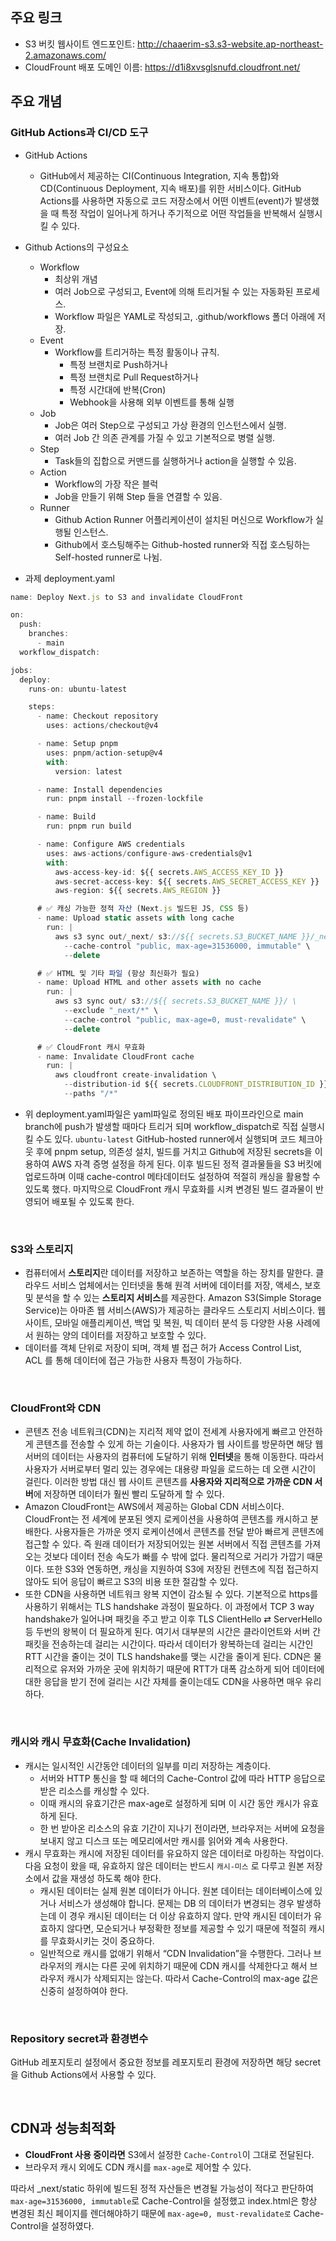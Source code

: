 ## 주요 링크

- S3 버킷 웹사이트 엔드포인트: http://chaaerim-s3.s3-website.ap-northeast-2.amazonaws.com/
- CloudFrount 배포 도메인 이름: https://d1i8xvsglsnufd.cloudfront.net/

## 주요 개념

### GitHub Actions과 CI/CD 도구

- GitHub Actions
    - GitHub에서 제공하는 CI(Continuous Integration, 지속 통합)와 CD(Continuous Deployment, 지속 배포)를 위한 서비스이다. GitHub Actions를 사용하면 자동으로 코드 저장소에서 어떤 이벤트(event)가 발생했을 때 특정 작업이 일어나게 하거나 주기적으로 어떤 작업들을 반복해서 실행시킬 수 있다.
- Github Actions의 구성요소
    - Workflow
        - 최상위 개념
        - 여러 Job으로 구성되고, Event에 의해 트리거될 수 있는 자동화된 프로세스.
        - Workflow 파일은 YAML로 작성되고, .github/workflows 폴더 아래에 저장.
    - Event
        - Workflow를 트리거하는 특정 활동이나 규칙.
            - 특정 브랜치로 Push하거나
            - 특정 브랜치로 Pull Request하거나
            - 특정 시간대에 반복(Cron)
            - Webhook을 사용해 외부 이벤트를 통해 실행
    - Job
        - Job은 여러 Step으로 구성되고 가상 환경의 인스턴스에서 실행.
        - 여러 Job 간 의존 관계를 가질 수 있고 기본적으로 병렬 실행.
    - Step
        - Task들의 집합으로 커맨드를 실행하거나 action을 실행할 수 있음.
    - Action
        - Workflow의 가장 작은 블럭
        - Job을 만들기 위해 Step 들을 연결할 수 있음.
    - Runner
        - Github Action Runner 어플리케이션이 설치된 머신으로 Workflow가 실행될 인스턴스.
        - Github에서 호스팅해주는 Github-hosted runner와 직접 호스팅하는 Self-hosted runner로 나뉨.

- 과제 deployment.yaml

```jsx
name: Deploy Next.js to S3 and invalidate CloudFront

on:
  push:
    branches:
      - main
  workflow_dispatch:

jobs:
  deploy:
    runs-on: ubuntu-latest

    steps:
      - name: Checkout repository
        uses: actions/checkout@v4

      - name: Setup pnpm
        uses: pnpm/action-setup@v4
        with:
          version: latest

      - name: Install dependencies
        run: pnpm install --frozen-lockfile

      - name: Build
        run: pnpm run build

      - name: Configure AWS credentials
        uses: aws-actions/configure-aws-credentials@v1
        with:
          aws-access-key-id: ${{ secrets.AWS_ACCESS_KEY_ID }}
          aws-secret-access-key: ${{ secrets.AWS_SECRET_ACCESS_KEY }}
          aws-region: ${{ secrets.AWS_REGION }}

      # ✅ 캐싱 가능한 정적 자산 (Next.js 빌드된 JS, CSS 등)
      - name: Upload static assets with long cache
        run: |
          aws s3 sync out/_next/ s3://${{ secrets.S3_BUCKET_NAME }}/_next/ \
            --cache-control "public, max-age=31536000, immutable" \
            --delete

      # ✅ HTML 및 기타 파일 (항상 최신화가 필요)
      - name: Upload HTML and other assets with no cache
        run: |
          aws s3 sync out/ s3://${{ secrets.S3_BUCKET_NAME }}/ \
            --exclude "_next/*" \
            --cache-control "public, max-age=0, must-revalidate" \
            --delete

      # ✅ CloudFront 캐시 무효화
      - name: Invalidate CloudFront cache
        run: |
          aws cloudfront create-invalidation \
            --distribution-id ${{ secrets.CLOUDFRONT_DISTRIBUTION_ID }} \
            --paths "/*"
```

- 위 deployment.yaml파일은 yaml파일로 정의된 배포 파이프라인으로 main branch에 push가 발생할 때마다 트리거 되며 workflow_dispatch로 직접 실행시킬 수도 있다. `ubuntu-latest` GitHub-hosted runner에서 실행되며 코드 체크아웃 후에 pnpm setup, 의존성 설치, 빌드를 거치고 Github에 저장된 secrets을 이용하여 AWS 자격 증명 설정을 하게 된다. 이후 빌드된 정적 결과물들을 S3 버킷에 업로드하며 이때 cache-control 메타데이터도 설정하여 적절히 캐싱을 활용할 수 있도록 했다. 마지막으로 CloudFront 캐시 무효화를 시켜 변경된 빌드 결과물이 반영되어 배포될 수 있도록 한다.

<br/>

### S3와 스토리지

- 컴퓨터에서 **스토리지**란 데이터를 저장하고 보존하는 역할을 하는 장치를 말한다. 클라우드 서비스 업체에서는 인터넷을 통해 원격 서버에 데이터를 저장, 액세스, 보호 및 분석을 할 수 있는 **스토리지 서비스**를 제공한다. Amazon S3(Simple Storage Service)는 아마존 웹 서비스(AWS)가 제공하는 클라우드 스토리지 서비스이다. 웹 사이트, 모바일 애플리케이션, 백업 및 복원, 빅 데이터 분석 등 다양한 사용 사례에서 원하는 양의 데이터를 저장하고 보호할 수 있다.
- 데이터를 객체 단위로 저장이 되며, 객체 별 접근 허가 Access Control List, ACL 를 통해 데이터에 접근 가능한 사용자 특정이 가능하다.

<br/>


### CloudFront와 CDN

- 콘텐츠 전송 네트워크(CDN)는 지리적 제약 없이 전세계 사용자에게 빠르고 안전하게 콘텐츠를 전송할 수 있게 하는 기술이다. 사용자가 웹 사이트를 방문하면 해당 웹 서버의 데이터는 사용자의 컴퓨터에 도달하기 위해 **인터넷**을 통해 이동한다. 따라서 사용자가 서버로부터 멀리 있는 경우에는 대용량 파일을 로드하는 데 오랜 시간이 걸린다. 이러한 방법 대신 웹 사이트 콘텐츠를 **사용자와 지리적으로 가까운 CDN 서버**에 저장하면 데이터가 훨씬 빨리 도달하게 할 수 있다.
- Amazon CloudFront는 AWS에서 제공하는 Global CDN 서비스이다. CloudFront는 전 세계에 분포된 엣지 로케이션을 사용하여 콘텐츠를 캐시하고 분배한다. 사용자들은 가까운 엣지 로케이션에서 콘텐츠를 전달 받아 빠르게 콘텐츠에 접근할 수 있다. 즉 원래 데이터가 저장되어있는 원본 서버에서 직접 콘텐츠를 가져오는 것보다 데이터 전송 속도가 빠를 수 밖에 없다. 물리적으로 거리가 가깝기 때문이다. 또한 S3와 연동하면, 캐싱을 지원하여 S3에 저장된 컨텐츠에 직접 접근하지 않아도 되어 응답이 빠르고 S3의 비용 또한 절감할 수 있다.
- 또한 CDN을 사용하면 네트워크 왕복 지연이 감소될 수 있다. 기본적으로 https를 사용하기 위해서는 TLS handshake 과정이 필요하다. 이 과정에서 TCP 3 way handshake가 일어나며 패킷을 주고 받고 이후 TLS ClientHello ⇄ ServerHello 등 두번의 왕복이 더 필요하게 된다. 여기서 대부분의 시간은 클라이언트와 서버 간 패킷을 전송하는데 걸리는 시간이다. 따라서 데이터가 왕복하는데 걸리는 시간인 RTT 시간을 줄이는 것이 TLS handshake를 맺는 시간을 줄이게 된다. CDN은 물리적으로 유저와 가까운 곳에 위치하기 때문에 RTT가 대폭 감소하게 되어 데이터에 대한 응답을 받기 전에 걸리는 시간 자체를 줄이는데도 CDN을 사용하면 매우 유리하다.

<br/>


### 캐시와 캐시 무효화(Cache Invalidation)

- 캐시는 일시적인 시간동안 데이터의 일부를 미리 저장하는 계층이다.
    - 서버와 HTTP 통신을 할 때 헤더의 Cache-Control 값에 따라 HTTP 응답으로 받은 리소스를 캐싱할 수 있다.
    - 이때 캐시의 유효기간은 max-age로 설정하게 되며 이 시간 동안 캐시가 유효하게 된다.
    - 한 번 받아온 리소스의 유효 기간이 지나기 전이라면, 브라우저는 서버에 요청을 보내지 않고 디스크 또는 메모리에서만 캐시를 읽어와 계속 사용한다.
- 캐시 무효화는 캐시에 저장된 데이터를 유요하지 않은 데이터로 마킹하는 작업이다. 다음 요청이 왔을 때, 유효하지 않은 데이터는 반드시 `캐시-미스` 로 다루고 원본 저장소에서 값을 재생성 하도록 해야 한다.
    - 캐시된 데이터는 실제 원본 데이터가 아니다. 원본 데이터는 데이터베이스에 있거나 서비스가 생성해야 합니다. 문제는 DB 의 데이터가 변경되는 경우 발생하는데 이 경우 캐시된 데이터는 더 이상 유효하지 않다. 만약 캐시된 데이터가 유효하지 않다면, 모순되거나 부정확한 정보를 제공할 수 있기 때문에 적절히 캐시를 무효화시키는 것이 중요하다.
    - 일반적으로 캐시를 없애기 위해서 “CDN Invalidation”을 수행한다. 그러나 브라우저의 캐시는 다른 곳에 위치하기 때문에 CDN 캐시를 삭제한다고 해서 브라우저 캐시가 삭제되지는 않는다. 따라서 Cache-Control의 max-age 값은 신중히 설정하여야 한다.

<br/>


### Repository secret과 환경변수

GitHub 레포지토리 설정에서 중요한 정보를 레포지토리 환경에 저장하면 해당 secret을 Github Actions에서 사용할 수 있다. 

<br/>


## CDN과 성능최적화

- **CloudFront 사용 중이라면** S3에서 설정한 `Cache-Control`이 그대로 전달된다.
- 브라우저 캐시 외에도 CDN 캐시를 `max-age`로 제어할 수 있다.

따라서 _next/static 하위에 빌드된 정적 자산들은 변경될 가능성이 적다고 판단하여 `max-age=31536000, immutable`로 Cache-Control을 설정했고 index.html은 항상 변경된 최신 페이지를 렌더해야하기 때문에 `max-age=0, must-revalidate로` Cache-Control을 설정하였다.

